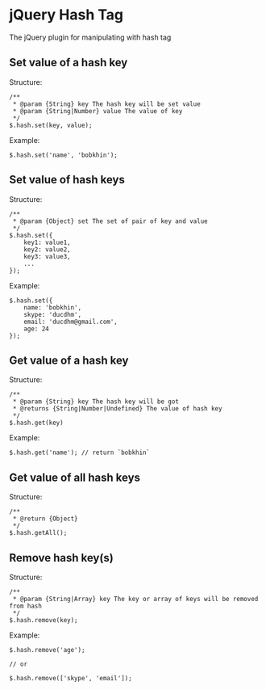 jQuery Hash Tag
===========
The jQuery plugin for manipulating with hash tag

Set value of a hash key
-----------------------
Structure:
```
/**
 * @param {String} key The hash key will be set value
 * @param {String|Number} value The value of key
 */
$.hash.set(key, value);
```

Example:
```
$.hash.set('name', 'bobkhin');
```

Set value of hash keys
----------------------
Structure:
```
/**
 * @param {Object} set The set of pair of key and value
 */
$.hash.set({
	key1: value1,
	key2: value2,
	key3: value3,
	...
});
```

Example:
```
$.hash.set({
	name: 'bobkhin',
	skype: 'ducdhm',
	email: 'ducdhm@gmail.com',
	age: 24
});
```

Get value of a hash key
-----------------------
Structure:
```
/**
 * @param {String} key The hash key will be got
 * @returns {String|Number|Undefined} The value of hash key
 */
$.hash.get(key)
```

Example:
```
$.hash.get('name'); // return `bobkhin`
```

Get value of all hash keys
--------------------------
Structure:
```
/**
 * @return {Object}
 */
$.hash.getAll();
```

Remove hash key(s)
------------------
Structure:
```
/**
 * @param {String|Array} key The key or array of keys will be removed from hash
 */
$.hash.remove(key);
```

Example:
```
$.hash.remove('age');

// or

$.hash.remove(['skype', 'email']);
```

